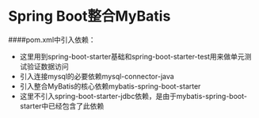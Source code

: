# Spring Boot整合MyBatis

####pom.xml中引入依赖：

- 这里用到spring-boot-starter基础和spring-boot-starter-test用来做单元测试验证数据访问
- 引入连接mysql的必要依赖mysql-connector-java
- 引入整合MyBatis的核心依赖mybatis-spring-boot-starter
- 这里不引入spring-boot-starter-jdbc依赖，是由于mybatis-spring-boot-starter中已经包含了此依赖